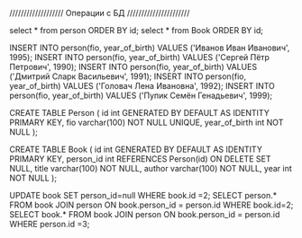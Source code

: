 /////////////////// Операции с БД //////////////////////

select * from person ORDER BY id;
select * from Book ORDER BY id;

INSERT INTO person(fio, year_of_birth) VALUES ('Иванов Иван Иванович', 1995);
INSERT INTO person(fio, year_of_birth) VALUES ('Сергей Пётр Петрович', 1990);
INSERT INTO person(fio, year_of_birth) VALUES ('Дмитрий Сларк Васильевич', 1991);
INSERT INTO person(fio, year_of_birth) VALUES ('Головач Лена Ивановна', 1992);
INSERT INTO person(fio, year_of_birth) VALUES ('Пупик Семён Генадьевич', 1999);

CREATE TABLE Person (
                        id int GENERATED BY DEFAULT AS IDENTITY PRIMARY KEY,
                        fio varchar(100) NOT NULL UNIQUE,
                        year_of_birth int NOT NULL
);

CREATE TABLE Book (
                      id int GENERATED BY DEFAULT AS IDENTITY PRIMARY KEY,
                      person_id int REFERENCES Person(id) ON DELETE SET NULL,
                      title varchar(100) NOT NULL,
                      author varchar(100) NOT NULL,
                      year int NOT NULL
);

UPDATE book SET person_id=null WHERE book.id =2;
SELECT person.* FROM book JOIN person ON book.person_id = person.id WHERE book.id=2;
SELECT book.* FROM book JOIN person ON book.person_id = person.id WHERE person.id =3;
